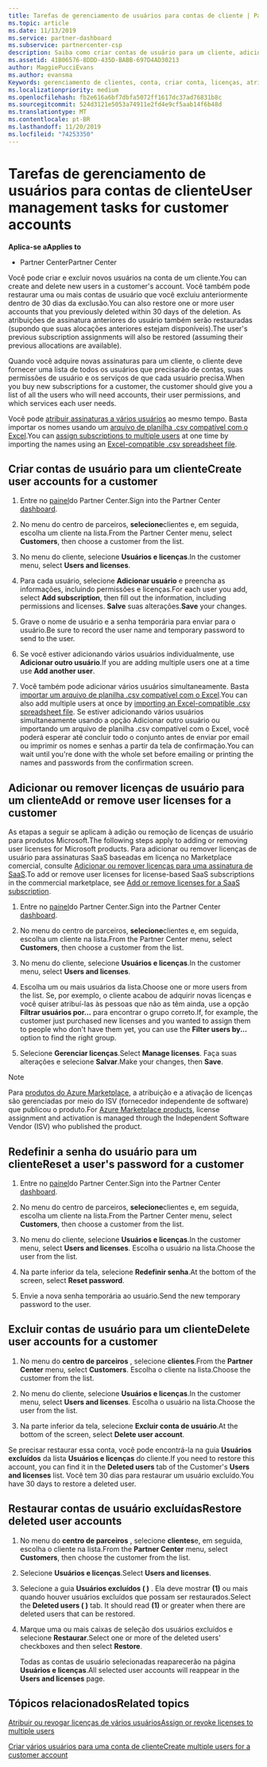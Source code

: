 ```yaml
---
title: Tarefas de gerenciamento de usuários para contas de cliente | Partner Center
ms.topic: article
ms.date: 11/13/2019
ms.service: partner-dashboard
ms.subservice: partnercenter-csp
description: Saiba como criar contas de usuário para um cliente, adicionar ou remover licenças de usuário, redefinir senhas de usuário, excluir contas de usuário ou restaurá-las.
ms.assetid: 41B06576-8DDD-435D-BABB-697D4AD30213
author: MaggiePucciEvans
ms.author: evansma
Keywords: gerenciamento de clientes, conta, criar conta, licenças, atribuir licença, gerenciamento de usuários, senha, Redefinir senha, alterar senha
ms.localizationpriority: medium
ms.openlocfilehash: fb2e616a6bf7dbfa5072ff1617dc37ad76831b8c
ms.sourcegitcommit: 524d3121e5053a74911e2fd4e9cf5aab14f6b48d
ms.translationtype: MT
ms.contentlocale: pt-BR
ms.lasthandoff: 11/20/2019
ms.locfileid: "74253350"
---
```

# <a name="user-management-tasks-for-customer-accounts"></a><span data-ttu-id="a27a6-104">Tarefas de gerenciamento de usuários para contas de cliente</span><span class="sxs-lookup"><span data-stu-id="a27a6-104">User management tasks for customer accounts</span></span>

<span data-ttu-id="a27a6-105">**Aplica-se a**</span><span class="sxs-lookup"><span data-stu-id="a27a6-105">**Applies to**</span></span>

- <span data-ttu-id="a27a6-106">Partner Center</span><span class="sxs-lookup"><span data-stu-id="a27a6-106">Partner Center</span></span>

<span data-ttu-id="a27a6-107">Você pode criar e excluir novos usuários na conta de um cliente.</span><span class="sxs-lookup"><span data-stu-id="a27a6-107">You can create and delete new users in a customer's account.</span></span> <span data-ttu-id="a27a6-108">Você também pode restaurar uma ou mais contas de usuário que você excluiu anteriormente dentro de 30 dias da exclusão.</span><span class="sxs-lookup"><span data-stu-id="a27a6-108">You can also restore one or more user accounts that you previously deleted within 30 days of the deletion.</span></span> <span data-ttu-id="a27a6-109">As atribuições de assinatura anteriores do usuário também serão restauradas (supondo que suas alocações anteriores estejam disponíveis).</span><span class="sxs-lookup"><span data-stu-id="a27a6-109">The user's previous subscription assignments will also be restored (assuming their previous allocations are available).</span></span>

<span data-ttu-id="a27a6-110">Quando você adquire novas assinaturas para um cliente, o cliente deve fornecer uma lista de todos os usuários que precisarão de contas, suas permissões de usuário e os serviços de que cada usuário precisa.</span><span class="sxs-lookup"><span data-stu-id="a27a6-110">When you buy new subscriptions for a customer, the customer should give you a list of all the users who will need accounts, their user permissions, and which services each user needs.</span></span>  

<span data-ttu-id="a27a6-111">Você pode [atribuir assinaturas a vários usuários](bulk-license-provisioning-for-multiple-users.md) ao mesmo tempo. Basta importar os nomes usando um [arquivo de planilha .csv compatível com o Excel](adding-multiple-users-to-a-customer-account.md).</span><span class="sxs-lookup"><span data-stu-id="a27a6-111">You can [assign subscriptions to multiple users](bulk-license-provisioning-for-multiple-users.md) at one time by importing the names using an [Excel-compatible .csv spreadsheet file](adding-multiple-users-to-a-customer-account.md).</span></span>

<a href="" id="createuseraccounts"></a>

## <a name="create-user-accounts-for-a-customer"></a><span data-ttu-id="a27a6-112">Criar contas de usuário para um cliente</span><span class="sxs-lookup"><span data-stu-id="a27a6-112">Create user accounts for a customer</span></span>

1. <span data-ttu-id="a27a6-113">Entre no [painel](https://partner.microsoft.com/dashboard)do Partner Center.</span><span class="sxs-lookup"><span data-stu-id="a27a6-113">Sign into the Partner Center [dashboard](https://partner.microsoft.com/dashboard).</span></span>

2. <span data-ttu-id="a27a6-114">No menu do centro de parceiros, **selecione**clientes e, em seguida, escolha um cliente na lista.</span><span class="sxs-lookup"><span data-stu-id="a27a6-114">From the Partner Center menu, select **Customers**, then choose a customer from the list.</span></span>

3. <span data-ttu-id="a27a6-115">No menu do cliente, selecione **Usuários e licenças**.</span><span class="sxs-lookup"><span data-stu-id="a27a6-115">In the customer menu, select **Users and licenses**.</span></span>

4. <span data-ttu-id="a27a6-116">Para cada usuário, selecione **Adicionar usuário** e preencha as informações, incluindo permissões e licenças.</span><span class="sxs-lookup"><span data-stu-id="a27a6-116">For each user you add, select **Add subscription**, then fill out the information, including permissions and licenses.</span></span> <span data-ttu-id="a27a6-117">**Salve** suas alterações.</span><span class="sxs-lookup"><span data-stu-id="a27a6-117">**Save** your changes.</span></span>

5. <span data-ttu-id="a27a6-118">Grave o nome de usuário e a senha temporária para enviar para o usuário.</span><span class="sxs-lookup"><span data-stu-id="a27a6-118">Be sure to record the user name and temporary password to send to the user.</span></span>

6. <span data-ttu-id="a27a6-119">Se você estiver adicionando vários usuários individualmente, use **Adicionar outro usuário**.</span><span class="sxs-lookup"><span data-stu-id="a27a6-119">If you are adding multiple users one at a time use **Add another user**.</span></span>

7. <span data-ttu-id="a27a6-120">Você também pode adicionar vários usuários simultaneamente. Basta [importar um arquivo de planilha .csv compatível com o Excel](adding-multiple-users-to-a-customer-account.md).</span><span class="sxs-lookup"><span data-stu-id="a27a6-120">You can also add multiple users at once by [importing an Excel-compatible .csv spreadsheet file](adding-multiple-users-to-a-customer-account.md).</span></span> <span data-ttu-id="a27a6-121">Se estiver adicionando vários usuários simultaneamente usando a opção Adicionar outro usuário ou importando um arquivo de planilha .csv compatível com o Excel, você poderá esperar até concluir todo o conjunto antes de enviar por email ou imprimir os nomes e senhas a partir da tela de confirmação.</span><span class="sxs-lookup"><span data-stu-id="a27a6-121">You can wait until you're done with the whole set before emailing or printing the names and passwords from the confirmation screen.</span></span>

<a href="" id="userlicensing"></a>

## <a name="add-or-remove-user-licenses-for-a-customer"></a><span data-ttu-id="a27a6-122">Adicionar ou remover licenças de usuário para um cliente</span><span class="sxs-lookup"><span data-stu-id="a27a6-122">Add or remove user licenses for a customer</span></span>

<span data-ttu-id="a27a6-123">As etapas a seguir se aplicam à adição ou remoção de licenças de usuário para produtos Microsoft.</span><span class="sxs-lookup"><span data-stu-id="a27a6-123">The following steps apply to adding or removing user licenses for Microsoft products.</span></span> <span data-ttu-id="a27a6-124">Para adicionar ou remover licenças de usuário para assinaturas SaaS baseadas em licença no Marketplace comercial, consulte [Adicionar ou remover licenças para uma assinatura de SaaS](csp-commercial-marketplace-manage.md#add-or-remove-licenses-for-a-saas-subscription).</span><span class="sxs-lookup"><span data-stu-id="a27a6-124">To add or remove user licenses for license-based SaaS subscriptions in the commercial marketplace, see [Add or remove licenses for a SaaS subscription](csp-commercial-marketplace-manage.md#add-or-remove-licenses-for-a-saas-subscription).</span></span>

1. <span data-ttu-id="a27a6-125">Entre no [painel](https://partner.microsoft.com/dashboard)do Partner Center.</span><span class="sxs-lookup"><span data-stu-id="a27a6-125">Sign into the Partner Center [dashboard](https://partner.microsoft.com/dashboard).</span></span>

2. <span data-ttu-id="a27a6-126">No menu do centro de parceiros, **selecione**clientes e, em seguida, escolha um cliente na lista.</span><span class="sxs-lookup"><span data-stu-id="a27a6-126">From the Partner Center menu, select **Customers**, then choose a customer from the list.</span></span>

3. <span data-ttu-id="a27a6-127">No menu do cliente, selecione **Usuários e licenças**.</span><span class="sxs-lookup"><span data-stu-id="a27a6-127">In the customer menu, select **Users and licenses**.</span></span>

4. <span data-ttu-id="a27a6-128">Escolha um ou mais usuários da lista.</span><span class="sxs-lookup"><span data-stu-id="a27a6-128">Choose one or more users from the list.</span></span> <span data-ttu-id="a27a6-129">Se, por exemplo, o cliente acabou de adquirir novas licenças e você quiser atribuí-las às pessoas que não as têm ainda, use a opção **Filtrar usuários por...** para encontrar o grupo correto.</span><span class="sxs-lookup"><span data-stu-id="a27a6-129">If, for example, the customer just purchased new licenses and you wanted to assign them to people who don't have them yet, you can use the **Filter users by...** option to find the right group.</span></span>

5. <span data-ttu-id="a27a6-130">Selecione **Gerenciar licenças**.</span><span class="sxs-lookup"><span data-stu-id="a27a6-130">Select **Manage licenses**.</span></span> <span data-ttu-id="a27a6-131">Faça suas alterações e selecione **Salvar**.</span><span class="sxs-lookup"><span data-stu-id="a27a6-131">Make your changes, then **Save**.</span></span>

> [!NOTE]
> <span data-ttu-id="a27a6-132">Para [produtos do Azure Marketplace](csp-commercial-marketplace-manage.md#assign-licenses-and-activate-a-subscription-on-behalf-of-a-customer), a atribuição e a ativação de licenças são gerenciadas por meio do ISV (fornecedor independente de software) que publicou o produto.</span><span class="sxs-lookup"><span data-stu-id="a27a6-132">For [Azure Marketplace products](csp-commercial-marketplace-manage.md#assign-licenses-and-activate-a-subscription-on-behalf-of-a-customer), license assignment and activation is managed through the Independent Software Vendor (ISV) who published the product.</span></span>

<a href="" id="resetpassword"></a>

## <a name="reset-a-users-password-for-a-customer"></a><span data-ttu-id="a27a6-133">Redefinir a senha do usuário para um cliente</span><span class="sxs-lookup"><span data-stu-id="a27a6-133">Reset a user's password for a customer</span></span>

1. <span data-ttu-id="a27a6-134">Entre no [painel](https://partner.microsoft.com/dashboard)do Partner Center.</span><span class="sxs-lookup"><span data-stu-id="a27a6-134">Sign into the Partner Center [dashboard](https://partner.microsoft.com/dashboard).</span></span>

2. <span data-ttu-id="a27a6-135">No menu do centro de parceiros, **selecione**clientes e, em seguida, escolha um cliente na lista.</span><span class="sxs-lookup"><span data-stu-id="a27a6-135">From the Partner Center menu, select **Customers**, then choose a customer from the list.</span></span>

3.  <span data-ttu-id="a27a6-136">No menu do cliente, selecione **Usuários e licenças**.</span><span class="sxs-lookup"><span data-stu-id="a27a6-136">In the customer menu, select **Users and licenses**.</span></span> <span data-ttu-id="a27a6-137">Escolha o usuário na lista.</span><span class="sxs-lookup"><span data-stu-id="a27a6-137">Choose the user from the list.</span></span>

4.  <span data-ttu-id="a27a6-138">Na parte inferior da tela, selecione **Redefinir senha**.</span><span class="sxs-lookup"><span data-stu-id="a27a6-138">At the bottom of the screen, select **Reset password**.</span></span> 

5.  <span data-ttu-id="a27a6-139">Envie a nova senha temporária ao usuário.</span><span class="sxs-lookup"><span data-stu-id="a27a6-139">Send the new temporary password to the user.</span></span>

<a href="" id="deleteuseraccounts"></a>

## <a name="delete-user-accounts-for-a-customer"></a><span data-ttu-id="a27a6-140">Excluir contas de usuário para um cliente</span><span class="sxs-lookup"><span data-stu-id="a27a6-140">Delete user accounts for a customer</span></span>

1.  <span data-ttu-id="a27a6-141">No menu do **centro de parceiros** , selecione **clientes**.</span><span class="sxs-lookup"><span data-stu-id="a27a6-141">From the **Partner Center** menu, select **Customers**.</span></span> <span data-ttu-id="a27a6-142">Escolha o cliente na lista.</span><span class="sxs-lookup"><span data-stu-id="a27a6-142">Choose the customer from the list.</span></span>

2.  <span data-ttu-id="a27a6-143">No menu do cliente, selecione **Usuários e licenças**.</span><span class="sxs-lookup"><span data-stu-id="a27a6-143">In the customer menu, select **Users and licenses**.</span></span> <span data-ttu-id="a27a6-144">Escolha o usuário na lista.</span><span class="sxs-lookup"><span data-stu-id="a27a6-144">Choose the user from the list.</span></span>

3.  <span data-ttu-id="a27a6-145">Na parte inferior da tela, selecione **Excluir conta de usuário**.</span><span class="sxs-lookup"><span data-stu-id="a27a6-145">At the bottom of the screen, select **Delete user account**.</span></span>

<span data-ttu-id="a27a6-146">Se precisar restaurar essa conta, você pode encontrá-la na guia **Usuários excluídos** da lista **Usuários e licenças** do cliente.</span><span class="sxs-lookup"><span data-stu-id="a27a6-146">If you need to restore this account, you can find it in the **Deleted users** tab of the Customer's **Users and licenses** list.</span></span> <span data-ttu-id="a27a6-147">Você tem 30 dias para restaurar um usuário excluído.</span><span class="sxs-lookup"><span data-stu-id="a27a6-147">You have 30 days to restore a deleted user.</span></span>

<a href="" id="restoreuseraccounts"></a>

## <a name="restore-deleted-user-accounts"></a><span data-ttu-id="a27a6-148">Restaurar contas de usuário excluídas</span><span class="sxs-lookup"><span data-stu-id="a27a6-148">Restore deleted user accounts</span></span>

1.  <span data-ttu-id="a27a6-149">No menu do **centro de parceiros** , selecione **clientes**e, em seguida, escolha o cliente na lista.</span><span class="sxs-lookup"><span data-stu-id="a27a6-149">From the **Partner Center** menu, select **Customers**, then choose the customer from the list.</span></span>

2.  <span data-ttu-id="a27a6-150">Selecione **Usuários e licenças**.</span><span class="sxs-lookup"><span data-stu-id="a27a6-150">Select **Users and licenses**.</span></span>

3.  <span data-ttu-id="a27a6-151">Selecione a guia **Usuários excluídos ( )** . Ela deve mostrar **(1)** ou mais quando houver usuários excluídos que possam ser restaurados.</span><span class="sxs-lookup"><span data-stu-id="a27a6-151">Select the **Deleted users ( )** tab. It should read **(1)** or greater when there are deleted users that can be restored.</span></span>

4.  <span data-ttu-id="a27a6-152">Marque uma ou mais caixas de seleção dos usuários excluídos e selecione **Restaurar**.</span><span class="sxs-lookup"><span data-stu-id="a27a6-152">Select one or more of the deleted users' checkboxes and then select **Restore**.</span></span>

    <span data-ttu-id="a27a6-153">Todas as contas de usuário selecionadas reaparecerão na página **Usuários e licenças**.</span><span class="sxs-lookup"><span data-stu-id="a27a6-153">All selected user accounts will reappear in the **Users and licenses** page.</span></span>

## <a name="related-topics"></a><span data-ttu-id="a27a6-154">Tópicos relacionados</span><span class="sxs-lookup"><span data-stu-id="a27a6-154">Related topics</span></span>


[<span data-ttu-id="a27a6-155">Atribuir ou revogar licenças de vários usuários</span><span class="sxs-lookup"><span data-stu-id="a27a6-155">Assign or revoke licenses to multiple users</span></span>](bulk-license-provisioning-for-multiple-users.md)

[<span data-ttu-id="a27a6-156">Criar vários usuários para uma conta de cliente</span><span class="sxs-lookup"><span data-stu-id="a27a6-156">Create multiple users for a customer account</span></span>](adding-multiple-users-to-a-customer-account.md)